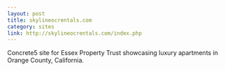```yaml
---
layout: post
title: skylineocrentals.com
category: sites
link: http://skylineocrentals.com/index.php
---
```


Concrete5 site for Essex Property Trust showcasing luxury apartments in Orange County, California.
